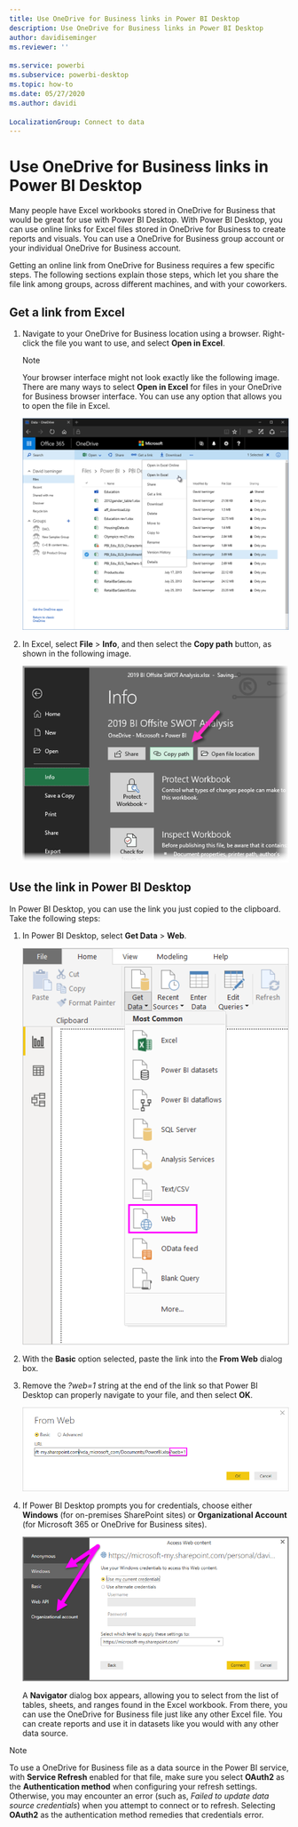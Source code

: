 ```yaml
---
title: Use OneDrive for Business links in Power BI Desktop
description: Use OneDrive for Business links in Power BI Desktop
author: davidiseminger
ms.reviewer: ''

ms.service: powerbi
ms.subservice: powerbi-desktop
ms.topic: how-to
ms.date: 05/27/2020
ms.author: davidi

LocalizationGroup: Connect to data
---
```

# Use OneDrive for Business links in Power BI Desktop
Many people have Excel workbooks stored in OneDrive for Business that would be great for use with Power BI Desktop. With Power BI Desktop, you can use online links for Excel files stored in OneDrive for Business to create reports and visuals. You can use a OneDrive for Business group account or your individual OneDrive for Business account.

Getting an online link from OneDrive for Business requires a few specific steps. The following sections explain those steps, which let you share the file link among groups, across different machines, and with your coworkers.

## Get a link from Excel
1. Navigate to your OneDrive for Business location using a browser. Right-click the file you want to use, and select **Open in Excel**.
   
   > [!NOTE]
   > Your browser interface might not look exactly like the following image. There are many ways to select **Open in Excel** for files in your OneDrive for Business browser interface. You can use any option that allows you to open the file in Excel.
   
   ![Screenshot of an OneDrive in a browser, showing the Open in Excel selection.](media/desktop-use-onedrive-business-links/odb-links_02.png)

2. In Excel, select **File** > **Info**, and then select the **Copy path** button, as shown in the following image.
   
   ![Screenshot of the Info menu, showing the Copy path button selection.](media/desktop-use-onedrive-business-links/onedrive-copy-path.png)

## Use the link in Power BI Desktop
In Power BI Desktop, you can use the link you just copied to the clipboard. Take the following steps:

1. In Power BI Desktop, select **Get Data** > **Web**.
   
   ![Screenshot of the Get Data ribbon in Power B I Desktop, showing the Web selection.](media/desktop-use-onedrive-business-links/power-bi-web-link-onedrive.png)
2. With the **Basic** option selected, paste the link into the **From Web** dialog box.
3. Remove the *?web=1* string at the end of the link so that Power BI Desktop can properly navigate to your file, and then select **OK**.
   
    ![Screenshot of the From Web dialog, showing how to remove a string from teh URL field.](media/desktop-use-onedrive-business-links/power-bi-web-link-confirmation.png) 
4. If Power BI Desktop prompts you for credentials, choose either **Windows** (for on-premises SharePoint sites) or **Organizational Account** (for Microsoft 365 or OneDrive for Business sites).
   
   ![Screenshot of the Power B I Desktop credential prompt, showing Windows or Organizational account selection.](media/desktop-use-onedrive-business-links/odb-links_06.png)

   A **Navigator** dialog box appears, allowing you to select from the list of tables, sheets, and ranges found in the Excel workbook. From there, you can use the OneDrive for Business file just like any other Excel file. You can create reports and use it in datasets like you would with any other data source.

> [!NOTE]
> To use a OneDrive for Business file as a data source in the Power BI service, with **Service Refresh** enabled for that file, make sure you select **OAuth2** as the **Authentication method** when configuring your refresh settings. Otherwise, you may encounter an error (such as, *Failed to update data source credentials*) when you attempt to connect or to refresh. Selecting **OAuth2** as the authentication method remedies that credentials error.
>

